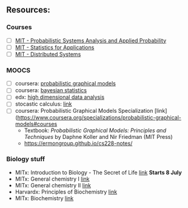## Resources:
### Courses 
- [ ] [MIT - Probabilistic Systems Analysis and Applied Probability](https://ocw.mit.edu/courses/6-041-probabilistic-systems-analysis-and-applied-probability-fall-2010/pages/syllabus/)
- [ ] [MIT - Statistics for Applications](https://ocw.mit.edu/courses/18-650-statistics-for-applications-fall-2016/)
- [ ] [MIT - Distributed Systems](https://pdos.csail.mit.edu/6.824/schedule.html)

### MOOCS
- [ ] coursera: [probabilistic graphical models](https://www.coursera.org/specializations/probabilistic-graphical-models#courses)
- [ ] coursera: [bayesian statistics](https://www.coursera.org/specializations/bayesian-statistics)
- [ ] edx: [high dimensional data analysis](https://www.edx.org/learn/data-analysis/harvard-university-high-dimensional-data-analysis)
- [ ] stocastic calculus: [link](https://www.udemy.com/course/stochastic-calculus/?srsltid=AfmBOoosZ3nKnkEK0V071z2-e3IJfM1YVnq5gPN97fbxrCDTDVm08VDM)
- [ ] coursera: Probabilistic Graphical Models Specialization [link](https://www.coursera.org/specializations/probabilistic-graphical-models#courses
    - Textbook: _Probabilistic Graphical Models: Principles and Techniques_ by Daphne Koller and Nir Friedman (MIT Press)
	- https://ermongroup.github.io/cs228-notes/

### Biology stuff
- MITx: Introduction to Biology - The Secret of Life [link](https://www.edx.org/learn/biology/massachusetts-institute-of-technology-introduction-to-biology-the-secret-of-life) **Starts 8 July**
- MITx: General chemistry I [link](https://www.edx.org/learn/chemistry/massachusetts-institute-of-technology-general-chemistry-i-atoms-molecules-and-bonding?index=product&queryId=01e1a387717b60aafdce6f6dfdf5c3c1&position=1)
- MITx: General chemistry II [link](https://www.edx.org/learn/chemistry/massachusetts-institute-of-technology-general-chemistry-ii-chemical-equilibrium-kinetics-and-transition-metals?index=product&queryId=c5aa2031fbfacffdf023593b9dc0e803&position=2)
- Harvardx: Principles of Biochemistry [link](https://www.edx.org/learn/biochemistry/harvard-university-principles-of-biochemistry)
- MITx: Biochemistry [link](https://www.edx.org/learn/biochemistry/massachusetts-institute-of-technology-biochemistry-biomolecules-methods-and-mechanisms) 
